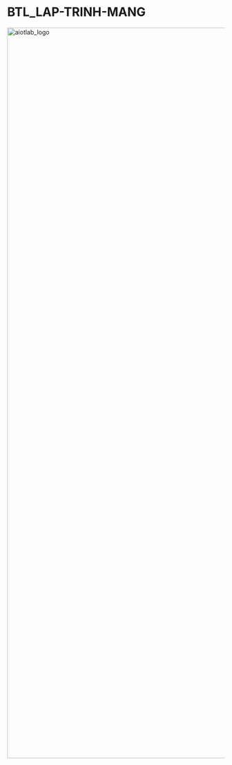 # BTL_LAP-TRINH-MANG
<img width="1508" height="1687" alt="aiotlab_logo" src="https://github.com/user-attachments/assets/bf74ca52-ec8c-4ec1-bf15-7fbd9ba7d55e" />

